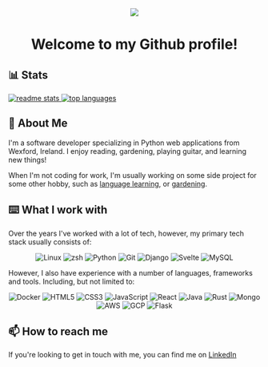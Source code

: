 
<div align="center">
  <img src='https://avataaars.io/?avatarStyle=Circle&topType=ShortHairShortWaved&accessoriesType=Prescription02&hairColor=Blonde&facialHairType=BeardLight&facialHairColor=Blonde&clotheType=BlazerShirt&eyeType=Happy&eyebrowType=RaisedExcitedNatural&mouthType=Smile&skinColor=Light'/>
  <h1>Welcome to my Github profile!</h1>
</div>


## 📊 Stats
<a href="https://github.com/anuraghazra/github-readme-stats">
    <picture>
        <source media="(prefers-color-scheme: dark)" srcset="https://github-readme-stats.vercel.app/api?username=aaronsnig501&show_icons=true&theme=radical" />
        <source media="(prefers-color-scheme: light)" srcset="https://github-readme-stats.vercel.app/api?username=aaronsnig501&show_icons=true&theme=default" />
        <img alt="readme stats" src="https://github-readme-stats.vercel.app/api?username=aaronsnig501&show_icons=true&theme=default" />
    </picture>
</a>
<a href="https://github.com/anuraghazra/convoychat">
    <picture>
        <source media="(prefers-color-scheme: dark)" srcset="https://github-readme-stats.vercel.app/api/top-langs?username=aaronsnig501&layout=compact&langs_count=8&card_width=320&show_icons=true&theme=radical" />
        <source media="(prefers-color-scheme: light)" srcset="https://github-readme-stats.vercel.app/api/top-langs?username=aaronsnig501&layout=compact&langs_count=8&card_width=320&show_icons=true&theme=default" />
        <img alt="top languages" src="https://github-readme-stats.vercel.app/api/top-langs?username=aaronsnig501&layout=compact&langs_count=8&card_width=320&show_icons=true&theme=default" />
    </picture>
</a>


## 🚀 About Me
<p>
    I'm a software developer specializing in Python web applications from Wexford, Ireland.
    I enjoy reading, gardening, playing guitar, and learning new things!
</p>
<p>
    When I'm not coding for work, I'm usually working on some side project for some other 
    hobby, such as <a href="https://github.com/decyphr-net">language learning</a>, or 
    <a href="https://github.com/smart-gardens">gardening</a>.
</p>

## ⌨️ What I work with
Over the years I've worked with a lot of tech, however, my primary tech stack usually consists of:

<div align="center">
    <img src="https://img.shields.io/badge/Linux-FCC624?style=for-the-badge&logo=linux&logoColor=black" alt="Linux" />
    <img src="https://img.shields.io/badge/ZSH-000000?style=for-the-badge&logo=zsh&logoColor=white" alt="zsh" />
    <img src="https://img.shields.io/badge/Python-3776AB?style=for-the-badge&logo=python&logoColor=white" alt="Python" />
    <img src="https://img.shields.io/badge/Git-f1502f?style=for-the-badge&logo=git&logoColor=white" alt="Git" />
    <img src="https://img.shields.io/badge/Django-092E20?style=for-the-badge&logo=django&logoColor=white" alt="Django" />
    <img src="https://img.shields.io/badge/Svelte-aa1e1e?style=for-the-badge&logo=svelte&logoColor=white" alt="Svelte" />
    <img src="https://img.shields.io/badge/MySQL-00758F?style=for-the-badge&logo=mysql&logoColor=white" alt="MySQL" />
</div>

However, I also have experience with a number of languages, frameworks and tools. Including, but not limited to:

<div align="center">
    <img src="https://img.shields.io/badge/Docker-1D63ED?style=for-the-badge&logo=docker&logoColor=black" alt="Docker" />
    <img src="https://img.shields.io/badge/HTML5-E34F26?style=for-the-badge&logo=html5&logoColor=white" alt="HTML5" />
    <img src="https://img.shields.io/badge/CSS3-1572B6?style=for-the-badge&logo=css3&logoColor=white" alt="CSS3" />
    <img src="https://img.shields.io/badge/JavaScript-F7DF1E?style=for-the-badge&logo=javascript&logoColor=black" alt="JavaScript" />
    <img src="https://img.shields.io/badge/React-61dbfb?style=for-the-badge&logo=react&logoColor=white" alt="React" />
    <img src="https://img.shields.io/badge/Java-ED8B00?style=for-the-badge&logo=java&logoColor=white" alt="Java" />
    <img src="https://img.shields.io/badge/Rust-B7410E?style=for-the-badge&logo=rust&logoColor=white" alt="Rust" />
    <img src="https://img.shields.io/badge/MongoDB-3FA037?style=for-the-badge&logo=mongodb&logoColor=white" alt="Mongo" />
    <img src="https://img.shields.io/badge/AWS-FF9900?style=for-the-badge&logo=aws&logoColor=white" alt="AWS" />
    <img src="https://img.shields.io/badge/GCP-4285F4?style=for-the-badge&logo=gcp&logoColor=white" alt="GCP" />
    <img src="https://img.shields.io/badge/Flask-FFFFFF?style=for-the-badge&logo=flask&logoColor=black" alt="Flask" />
</div>

## 📫 How to reach me
If you're looking to get in touch with me, you can find me on [LinkedIn](https://www.linkedin.com/in/aaronsinnott/)
